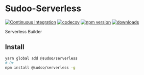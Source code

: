 # Sudoo-Serverless

[![Continuous Integration](https://github.com/SudoDotDog/Sudoo-Serverless/actions/workflows/ci.yml/badge.svg)](https://github.com/SudoDotDog/Sudoo-Serverless/actions/workflows/ci.yml)
[![codecov](https://codecov.io/gh/SudoDotDog/Sudoo-Serverless/branch/master/graph/badge.svg)](https://codecov.io/gh/SudoDotDog/Sudoo-Serverless)
[![npm version](https://badge.fury.io/js/%40sudoo%2Fserverless.svg)](https://www.npmjs.com/package/@sudoo/serverless)
[![downloads](https://img.shields.io/npm/dm/@sudoo/serverless.svg)](https://www.npmjs.com/package/@sudoo/serverless)

Serverless Builder

## Install

```sh
yarn global add @sudoo/serverless
# Or
npm install @sudoo/serverless -g
```
